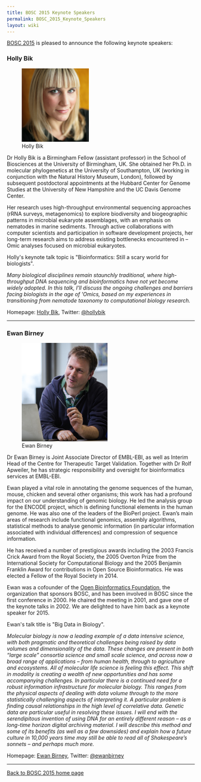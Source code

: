 ```yaml
---
title: BOSC 2015 Keynote Speakers
permalink: BOSC_2015_Keynote_Speakers
layout: wiki
---
```


[BOSC 2015](BOSC_2015 "wikilink") is pleased to announce the following
keynote speakers:

### Holly Bik

<figure>
<img src="HollyBik.png" title="Holly Bik" width="180" />
<figcaption>Holly Bik</figcaption>
</figure>

Dr Holly Bik is a Birmingham Fellow (assistant professor) in the School
of Biosciences at the University of Birmingham, UK. She obtained her
Ph.D. in molecular phylogenetics at the University of Southampton, UK
(working in conjunction with the Natural History Museum, London),
followed by subsequent postdoctoral appointments at the Hubbard Center
for Genome Studies at the University of New Hampshire and the UC Davis
Genome Center.

Her research uses high-throughput environmental sequencing approaches
(rRNA surveys, metagenomics) to explore biodiversity and biogeographic
patterns in microbial eukaryote assemblages, with an emphasis on
nematodes in marine sediments. Through active collaborations with
computer scientists and participation in software development projects,
her long-term research aims to address existing bottlenecks encountered
in –Omic analyses focused on microbial eukaryotes.

Holly's keynote talk topic is "Bioinformatics: Still a scary world for
biologists".

*Many biological disciplines remain staunchly traditional, where
high-throughput DNA sequencing and bioinformatics have not yet become
widely adopted. In this talk, I'll discuss the ongoing challenges and
barriers facing biologists in the age of 'Omics, based on my experiences
in transitioning from nematode taxonomy to computational biology
research.*

Homepage: [Holly Bik](http://www.hollybik.com/about/), Twitter:
[@hollybik](https://twitter.com/hollybik)

------------------------------------------------------------------------

### Ewan Birney

<figure>
<img src="EwanBirney2.jpg" title="Ewan Birney" width="230" />
<figcaption>Ewan Birney</figcaption>
</figure>

Dr Ewan Birney is Joint Associate Director of EMBL-EBI, as well as
Interim Head of the Centre for Therapeutic Target Validation. Together
with Dr Rolf Apweiler, he has strategic responsibility and oversight for
bioinformatics services at EMBL-EBI.

Ewan played a vital role in annotating the genome sequences of the
human, mouse, chicken and several other organisms; this work has had a
profound impact on our understanding of genomic biology. He led the
analysis group for the ENCODE project, which is defining functional
elements in the human genome. He was also one of the leaders of the
BioPerl project. Ewan’s main areas of research include functional
genomics, assembly algorithms, statistical methods to analyse genomic
information (in particular information associated with individual
differences) and compression of sequence information.

He has received a number of prestigious awards including the 2003
Francis Crick Award from the Royal Society, the 2005 Overton Prize from
the International Society for Computational Biology and the 2005
Benjamin Franklin Award for contributions in Open Source Bioinformatics.
He was elected a Fellow of the Royal Society in 2014.

Ewan was a cofounder of the [Open Bioinformatics
Foundation](Main_Page "wikilink"), the organization that sponsors BOSC,
and has been involved in BOSC since the first conference in 2000. He
chaired the meeting in 2001, and gave one of the keynote talks in 2002.
We are delighted to have him back as a keynote speaker for 2015.

Ewan's talk title is "Big Data in Biology".

*Molecular biology is now a leading example of a data intensive science,
with both pragmatic and theoretical challenges being raised by data
volumes and dimensionality of the data. These changes are present in
both “large scale” consortia science and small scale science, and across
now a broad range of applications – from human health, through to
agriculture and ecosystems. All of molecular life science is feeling
this effect. This shift in modality is creating a wealth of new
opportunities and has some accompanying challenges. In particular there
is a continued need for a robust information infrastructure for
molecular biology. This ranges from the physical aspects of dealing with
data volume through to the more statistically challenging aspects of
interpreting it. A particular problem is finding causal relationships in
the high level of correlative data. Genetic data are particular useful
in resolving these issues. I will end with the serendipitous invention
of using DNA for an entirely different reason – as a long-time horizon
digital archiving material. I will describe this method and some of its
benefits (as well as a few downsides) and explain how a future culture
in 10,000 years time may still be able to read all of Shakespeare’s
sonnets – and perhaps much more.*

Homepage: [Ewan Birney](https://www.ebi.ac.uk/~birney/), Twitter:
[@ewanbirney](https://twitter.com/ewanbirney)

------------------------------------------------------------------------

[Back to BOSC 2015 home page](BOSC_2015 "wikilink")
